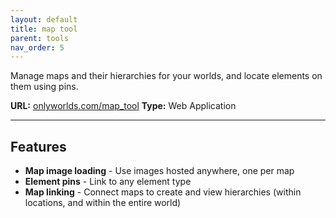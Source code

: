 ```yaml
---
layout: default
title: map tool
parent: tools
nav_order: 5
---
```


Manage maps and their hierarchies for your worlds, and locate elements on them using pins.

**URL:** [onlyworlds.com/map_tool](https://onlyworlds.com/map_tool)
**Type:** Web Application

---

## Features
  
- **Map image loading** - Use images hosted anywhere, one per map
- **Element pins** - Link to any element type
- **Map linking** - Connect maps to create and view hierarchies (within locations, and within the entire world) 